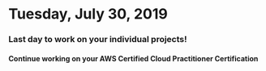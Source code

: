Tuesday, July 30, 2019
====================
### Last day to work on your individual projects!
#### Continue working on your AWS Certified Cloud Practitioner Certification
